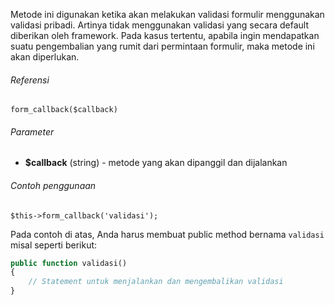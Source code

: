 Metode ini digunakan ketika akan melakukan validasi formulir menggunakan validasi pribadi. Artinya tidak menggunakan validasi yang secara default diberikan oleh framework. Pada kasus tertentu, apabila ingin mendapatkan suatu pengembalian yang rumit dari permintaan formulir, maka metode ini akan diperlukan.

###### Referensi

`form_callback($callback)`

###### Parameter

* **$callback** (string) - metode yang akan dipanggil dan dijalankan

###### Contoh penggunaan

`$this->form_callback('validasi');`

Pada contoh di atas, Anda harus membuat public method bernama `validasi` misal seperti berikut:

```php
public function validasi()
{
    // Statement untuk menjalankan dan mengembalikan validasi
}
```
